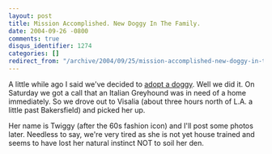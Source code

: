 ```yaml
---
layout: post
title: Mission Accomplished. New Doggy In The Family.
date: 2004-09-26 -0800
comments: true
disqus_identifier: 1274
categories: []
redirect_from: "/archive/2004/09/25/mission-accomplished-new-doggy-in-the-family.aspx/"
---
```


A little while ago I said we've decided to [adopt a
doggy](http://haacked.com/archive/2004/08/31/1062.aspx). Well we did it.
On Saturday we got a call that an Italian Greyhound was in need of a
home immediately. So we drove out to Visalia (about three hours north of
L.A. a little past Bakersfield) and picked her up.

Her name is Twiggy (after the 60s fashion icon) and I'll post some
photos later. Needless to say, we're very tired as she is not yet house
trained and seems to have lost her natural instinct NOT to soil her den.

